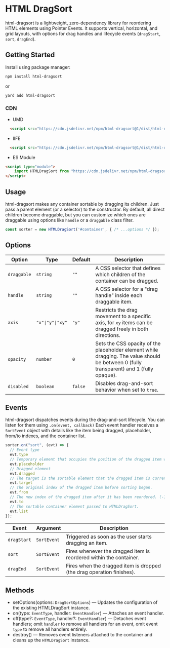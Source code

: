 # HTML DragSort

html-dragsort is a lightweight, zero-dependency library for reordering HTML elements using Pointer Events. It supports vertical, horizontal, and grid layouts, with options for drag handles and lifecycle events (`dragStart`, `sort`, `dragEnd`).

## Getting Started

Install using package manager:
```sh
npm install html-dragsort
```
or
```sh
yard add html-dragsort
```
### CDN

- UMD
```html
  <script src="https://cdn.jsdelivr.net/npm/html-dragsort@1/dist/html-dragsort.umd.min.js"></script>
```
- IIFE
```html
  <script src="https://cdn.jsdelivr.net/npm/html-dragsort@1/dist/html-dragsort.iife.min.js"></script>
```
- ES Module
```html
<script type="module">
    import HTMLDragSort from "https://cdn.jsdelivr.net/npm/html-dragsort@1/dist/html-dragsort.esm.min.js";
</script>
```
## Usage

html-dragsort makes any container sortable by dragging its children. Just pass a parent element (or a selector) to the constructor. By default, all direct children become draggable, but you can customize which ones are draggable using options like `handle` or a `draggable` class filter.

```javascript
const sorter = new HTMLDragSort('#container', { /* ...options */ });
```
## Options

| Option      | Type             | Default | Description                                                                                                                             |
|-------------|------------------|---------|-----------------------------------------------------------------------------------------------------------------------------------------|
| `draggable` | `string`         | `""`    | A CSS selector that defines which children of the container can be dragged.                                                             |
| `handle`    | `string`         | `""`    | A CSS selector for a "drag handle" inside each draggable item.                                                                          |
| `axis`      | `"x"\|"y"\|"xy"` | `"y"`   | Restricts the drag movement to a specific axis, for `xy` items can be dragged freely in both directions.                                |
| `opacity`   | `number`         | `0`     | Sets the CSS opacity of the placeholder element while dragging. The value should be between 0 (fully transparent) and 1 (fully opaque). |
| `disabled`  | `boolean`        | `false` | Disables drag-and-sort behavior when set to `true`.                                                                                     |

## Events

html-dragsort dispatches events during the drag-and-sort lifecycle. You can listen for them using `.on(event, callback)`
Each event handler receives a `SortEvent` object with details like the item being dragged, placeholder, from/to indexes, and the container list.

```javascript
sorter.on("sort", (evt) => {
  // Event type
  evt.type
  // Temporary element that occupies the position of the dragged item while sorting.
  evt.placeholder
  // Dragged element
  evt.dragged
  // The target is the sortable element that the dragged item is currently hovering over during a drag operation.
  evt.target
  // The original index of the dragged item before sorting began.
  evt.from
  // The new index of the dragged item after it has been reordered. (-1 if no reordering happened yet).
  evt.to
  // The sortable container element passed to HTMLDragSort.
  evt.list
});
```

| Event       | Argument    | Description                                                           |
|-------------|-------------|-----------------------------------------------------------------------|
| `dragStart` | `SortEvent` | Triggered as soon as the user starts dragging an item.                |
| `sort`      | `SortEvent` | Fires whenever the dragged item is reordered within the container.    |
| `dragEnd`   | `SortEvent` | Fires when the dragged item is dropped (the drag operation finishes). |

## Methods

- setOptions(options: `DragSortOptions`) — Updates the configuration of the existing HTMLDragSort instance.
- on(type: `EventType`, handler: `EventHandler`) — Attaches an event handler.
- off(type?: `EventType`, handler?: `EventHandler`) — Detaches event handlers; omit `handler` to remove all handlers for an event, omit event `type` to remove all handlers entirely.
- destroy() — Removes event listeners attached to the container and cleans up the `HTMLDragSort` instance.
